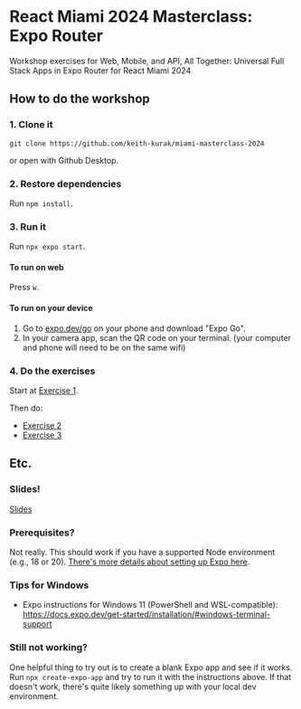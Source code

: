 # React Miami 2024 Masterclass: Expo Router
Workshop exercises for Web, Mobile, and API, All Together: Universal Full Stack Apps in Expo Router for React Miami 2024

## How to do the workshop
### 1. Clone it
```
git clone https://github.com/keith-kurak/miami-masterclass-2024
```

or open with Github Desktop.

### 2. Restore dependencies
Run `npm install`.

### 3. Run it
Run `npx expo start`.

#### To run on web
Press `w`.

#### To run on your device
1. Go to [expo.dev/go](https://expo.dev/go) on your phone and download "Expo Go".
2. In your camera app, scan the QR code on your terminal.
(your computer and phone will need to be on the same wifi)

### 4. Do the exercises
Start at [Exercise 1](/workshop/01-hello-router.md).

Then do:
- [Exercise 2](/workshop/02-dynamic-routes.md)
- [Exercise 3](/workshop/03-api-routes.md)

## Etc.
### Slides!
[Slides](https://docs.google.com/presentation/d/1Me8xcTt5A9dyZF3l8HSx6bhbyB0AAcODimGRS8T-l4Y/edit?usp=sharing)
### Prerequisites?
Not really. This should work if you have a supported Node environment (e.g., 18 or 20). [There's more details about setting up Expo here](https://docs.expo.dev/get-started/installation/).
### Tips for Windows
- Expo instructions for Windows 11 (PowerShell and WSL-compatible): https://docs.expo.dev/get-started/installation/#windows-terminal-support
### Still not working?
One helpful thing to try out is to create a blank Expo app and see if it works. Run `npx create-expo-app` and try to run it with the instructions above. If that doesn't work, there's quite likely something up with your local dev environment.
